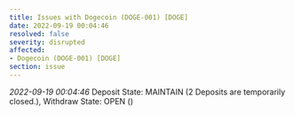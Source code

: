 ```yaml
---
title: Issues with Dogecoin (DOGE-001) [DOGE]
date: 2022-09-19 00:04:46
resolved: false
severity: disrupted
affected:
- Dogecoin (DOGE-001) [DOGE]
section: issue
---
```


*2022-09-19 00:04:46* Deposit State: MAINTAIN (2 Deposits are temporarily closed.), Withdraw State: OPEN ()